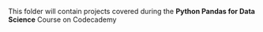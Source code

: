 This folder will contain projects covered during the **Python Pandas for Data Science** Course on Codecademy
